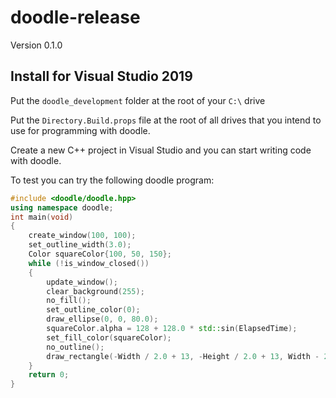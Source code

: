 # doodle-release

Version 0.1.0

## Install for Visual Studio 2019

Put the `doodle_development` folder at the root of your `C:\` drive

Put the `Directory.Build.props` file at the root of all drives that you intend to use for programming with doodle.

Create a new C++ project in Visual Studio and you can start writing code with doodle.

To test you can try the following doodle program:

```c++
#include <doodle/doodle.hpp>
using namespace doodle;
int main(void)
{
    create_window(100, 100);
    set_outline_width(3.0);
    Color squareColor{100, 50, 150};
    while (!is_window_closed())
    {
        update_window();
        clear_background(255);
        no_fill();
        set_outline_color(0);
        draw_ellipse(0, 0, 80.0);
        squareColor.alpha = 128 + 128.0 * std::sin(ElapsedTime);
        set_fill_color(squareColor);
        no_outline();
        draw_rectangle(-Width / 2.0 + 13, -Height / 2.0 + 13, Width - 26.0, Height - 26.0);
    }
    return 0;
}

```
